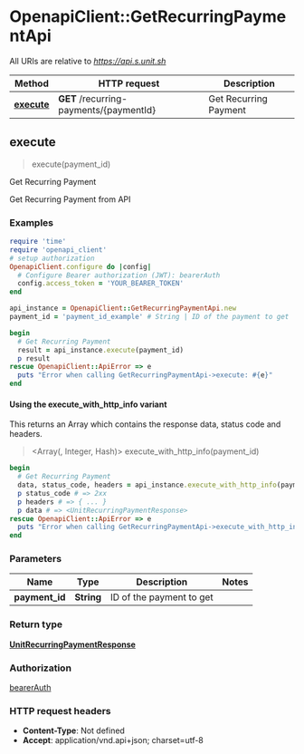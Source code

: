 # OpenapiClient::GetRecurringPaymentApi

All URIs are relative to *https://api.s.unit.sh*

| Method | HTTP request | Description |
| ------ | ------------ | ----------- |
| [**execute**](GetRecurringPaymentApi.md#execute) | **GET** /recurring-payments/{paymentId} | Get Recurring Payment |


## execute

> <UnitRecurringPaymentResponse> execute(payment_id)

Get Recurring Payment

Get Recurring Payment from API 

### Examples

```ruby
require 'time'
require 'openapi_client'
# setup authorization
OpenapiClient.configure do |config|
  # Configure Bearer authorization (JWT): bearerAuth
  config.access_token = 'YOUR_BEARER_TOKEN'
end

api_instance = OpenapiClient::GetRecurringPaymentApi.new
payment_id = 'payment_id_example' # String | ID of the payment to get

begin
  # Get Recurring Payment
  result = api_instance.execute(payment_id)
  p result
rescue OpenapiClient::ApiError => e
  puts "Error when calling GetRecurringPaymentApi->execute: #{e}"
end
```

#### Using the execute_with_http_info variant

This returns an Array which contains the response data, status code and headers.

> <Array(<UnitRecurringPaymentResponse>, Integer, Hash)> execute_with_http_info(payment_id)

```ruby
begin
  # Get Recurring Payment
  data, status_code, headers = api_instance.execute_with_http_info(payment_id)
  p status_code # => 2xx
  p headers # => { ... }
  p data # => <UnitRecurringPaymentResponse>
rescue OpenapiClient::ApiError => e
  puts "Error when calling GetRecurringPaymentApi->execute_with_http_info: #{e}"
end
```

### Parameters

| Name | Type | Description | Notes |
| ---- | ---- | ----------- | ----- |
| **payment_id** | **String** | ID of the payment to get |  |

### Return type

[**UnitRecurringPaymentResponse**](UnitRecurringPaymentResponse.md)

### Authorization

[bearerAuth](../README.md#bearerAuth)

### HTTP request headers

- **Content-Type**: Not defined
- **Accept**: application/vnd.api+json; charset=utf-8

